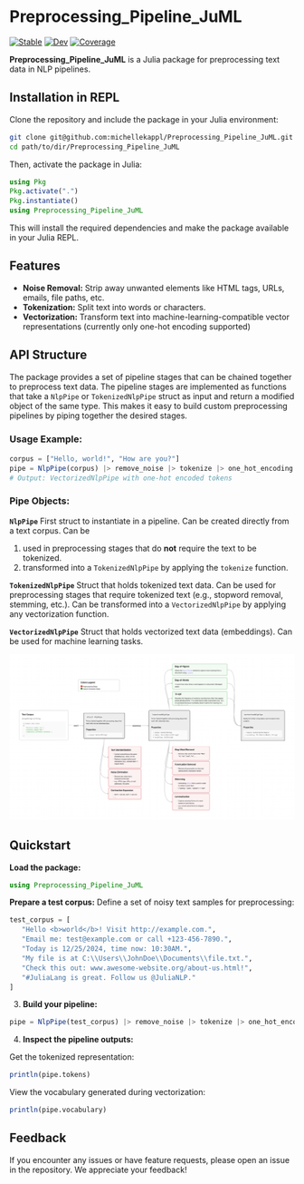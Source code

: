 # Preprocessing_Pipeline_JuML

[![Stable](https://img.shields.io/badge/docs-stable-blue.svg)](https://michellekappl.github.io/Preprocessing_Pipeline_JuML.jl/stable/)
[![Dev](https://img.shields.io/badge/docs-dev-blue.svg)](https://michellekappl.github.io/Preprocessing_Pipeline_JuML.jl/dev/)
[![Coverage](https://codecov.io/gh/micgellekappl/Preprocessing_Pipeline_JuML.jl/branch/main/graph/badge.svg)](https://codecov.io/gh/michellekappl/Preprocessing_Pipeline_JuML.jl)
<!-- [![Build Status](https://github.com/michellekappl/Preprocessing_Pipeline_JuML.jl/actions/workflows/CI.yml/badge.svg?branch=main)](https://github.com/michellekappl/Preprocessing_Pipeline_JuML.jl/actions/workflows/CI.yml?query=branch%3Amain) -->

**Preprocessing_Pipeline_JuML** is a Julia package for preprocessing text data in NLP pipelines.

## Installation in REPL
Clone the repository and include the package in your Julia environment:

```bash
git clone git@github.com:michellekappl/Preprocessing_Pipeline_JuML.git
cd path/to/dir/Preprocessing_Pipeline_JuML
```

Then, activate the package in Julia:

```julia
using Pkg
Pkg.activate(".") 
Pkg.instantiate()
using Preprocessing_Pipeline_JuML
```
This will install the required dependencies and make the package available in your Julia REPL.

## Features
- **Noise Removal:** Strip away unwanted elements like HTML tags, URLs, emails, file paths, etc.
- **Tokenization:** Split text into words or characters.
- **Vectorization:** Transform text into machine-learning-compatible vector representations (currently only one-hot encoding supported)

## API Structure
The package provides a set of pipeline stages that can be chained together to preprocess text data. The pipeline stages are implemented as functions that take a `NlpPipe` or `TokenizedNlpPipe` struct as input and return a modified object of the same type. This makes it easy to build custom preprocessing pipelines by piping together the desired stages.

### Usage Example:
```julia
corpus = ["Hello, world!", "How are you?"]
pipe = NlpPipe(corpus) |> remove_noise |> tokenize |> one_hot_encoding
# Output: VectorizedNlpPipe with one-hot encoded tokens
```

### Pipe Objects:

**`NlpPipe`** First struct to instantiate in a pipeline. Can be created directly from a text corpus. Can be 
1. used in preprocessing stages that do **not** require the text to be tokenized.
2. transformed into a `TokenizedNlpPipe` by applying the `tokenize` function.

**`TokenizedNlpPipe`** Struct that holds tokenized text data. Can be used for preprocessing stages that require tokenized text (e.g., stopword removal, stemming, etc.). Can be transformed into a `VectorizedNlpPipe` by applying any vectorization function.

**`VectorizedNlpPipe`** Struct that holds vectorized text data (embeddings). Can be used for machine learning tasks.

![Pipeline Diagram](pipeline_diagram.png)

## Quickstart
**Load the package:**
```julia
using Preprocessing_Pipeline_JuML
```

**Prepare a test corpus:**
Define a set of noisy text samples for preprocessing:
```julia
test_corpus = [
   "Hello <b>world</b>! Visit http://example.com.",
   "Email me: test@example.com or call +123-456-7890.",
   "Today is 12/25/2024, time now: 10:30AM.",
   "My file is at C:\\Users\\JohnDoe\\Documents\\file.txt.",
   "Check this out: www.awesome-website.org/about-us.html!",
   "#JuliaLang is great. Follow us @JuliaNLP."
]
```

3. **Build your pipeline:**

```julia
pipe = NlpPipe(test_corpus) |> remove_noise |> tokenize |> one_hot_encoding
```

4. **Inspect the pipeline outputs:**

Get the tokenized representation:

```julia
println(pipe.tokens)
```

View the vocabulary generated during vectorization:

```julia
println(pipe.vocabulary)
```

<!-- ## **License**

This project is licensed under the MIT License. See the `LICENSE` file for details. -->

## **Feedback**

If you encounter any issues or have feature requests, please open an issue in the repository. We appreciate your feedback!
